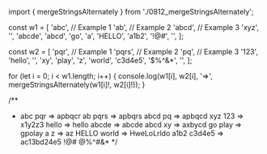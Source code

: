 import { mergeStringsAlternately } from './0812_mergeStringsAlternately';

const w1 = [
'abc', // Example 1
'ab', // Example 2
'abcd', // Example 3
'xyz',
'',
'abcde',
'abcd',
'go',
'a',
'HELLO',
'a1b2',
'!@#',
'',
];

const w2 = [
'pqr', // Example 1
'pqrs', // Example 2
'pq', // Example 3
'123',
'hello',
'',
'xy',
'play',
'z',
'world',
'c3d4e5',
'$%^&*',
'',
];

for (let i = 0; i < w1.length; i++) {
console.log(w1[i], w2[i], '=>', mergeStringsAlternately(w1[i]!, w2[i]!));
}

/\*\*

- abc pqr => apbqcr
  ab pqrs => apbqrs
  abcd pq => apbqcd
  xyz 123 => x1y2z3
  hello => hello
  abcde => abcde
  abcd xy => axbycd
  go play => gpolay
  a z => az
  HELLO world => HweLoLrldo
  a1b2 c3d4e5 => ac13bd24e5
  !@# $%^&*     => !$@%^#&\*
  \*/
